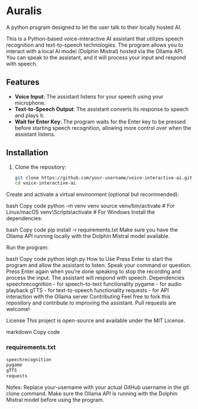 # Auralis
A python program designed to let the user talk to their locally hosted AI.

This is a Python-based voice-interactive AI assistant that utilizes speech recognition and text-to-speech technologies. The program allows you to interact with a local AI model (Dolphin Mistral) hosted via the Ollama API. You can speak to the assistant, and it will process your input and respond with speech.

## Features
- **Voice Input**: The assistant listens for your speech using your microphone.
- **Text-to-Speech Output**: The assistant converts its response to speech and plays it.
- **Wait for Enter Key**: The program waits for the Enter key to be pressed before starting speech recognition, allowing more control over when the assistant listens.

## Installation

1. Clone the repository:

   ```bash
   git clone https://github.com/your-username/voice-interactive-ai.git
   cd voice-interactive-ai
Create and activate a virtual environment (optional but recommended):

bash
Copy code
python -m venv venv
source venv/bin/activate  # For Linux/macOS
venv\Scripts\activate  # For Windows
Install the dependencies:

bash
Copy code
pip install -r requirements.txt
Make sure you have the Ollama API running locally with the Dolphin Mistral model available.

Run the program:

bash
Copy code
python leigh.py
How to Use
Press Enter to start the program and allow the assistant to listen.
Speak your command or question.
Press Enter again when you’re done speaking to stop the recording and process the input.
The assistant will respond with speech.
Dependencies
speechrecognition - for speech-to-text functionality
pygame - for audio playback
gTTS - for text-to-speech functionality
requests - for API interaction with the Ollama server
Contributing
Feel free to fork this repository and contribute to improving the assistant. Pull requests are welcome!

License
This project is open-source and available under the MIT License.

markdown
Copy code

### **requirements.txt**

```txt
speechrecognition
pygame
gTTS
requests
```
Notes:
Replace your-username with your actual GitHub username in the git clone command.
Make sure the Ollama API is running with the Dolphin Mistral model before using the program.
